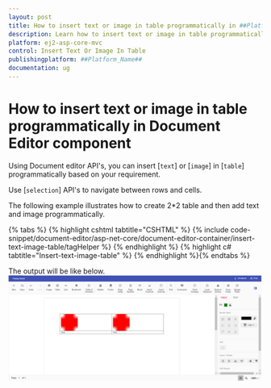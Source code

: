 ```yaml
---
layout: post
title: How to insert text or image in table programmatically in ##Platform_Name## Document Editor Component
description: Learn how to insert text or image in table programmatically in ##Platform_Name## Document Editor Component
platform: ej2-asp-core-mvc
control: Insert Text Or Image In Table
publishingplatform: ##Platform_Name##
documentation: ug
---
```


# How to insert text or image in table programmatically in  Document Editor component

Using Document editor API's, you can insert [`text`] or [`image`] in [`table`] programmatically based on your requirement.

Use [`selection`] API's to navigate between rows and cells.

The following example illustrates how to create 2*2 table and then add text and image programmatically.


{% tabs %}
{% highlight cshtml tabtitle="CSHTML" %}
{% include code-snippet/document-editor/asp-net-core/document-editor-container/insert-text-image-table/tagHelper %}
{% endhighlight %}
{% highlight c# tabtitle="Insert-text-image-table" %}
{% endhighlight %}{% endtabs %}


The output will be like below.
![Insert text or image in table programmatically](../images/table-image.png)
